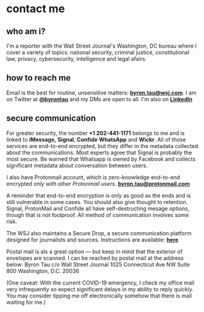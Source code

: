 # contact me

## who am i?

I'm a reporter with the Wall Street Journal's Washington, DC bureau where I cover a variety of topics: national security, criminal justice, constitutional law, privacy, cybersecurity, intelligence and legal afairs.

## how to reach me

Email is the best for routine, unsensitive matters: **[byron.tau@wsj.com](mailto:byron.tau@wsj.com)**. I am on Twitter at **[@byrontau](https://www.twitter.com/byrontau)** and my DMs are open to all. I'm also on **[LinkedIn](https://www.linkedin.com/in/byrontau)**

## secure communication

For greater security, the number **+1 202-441-1171** belongs to me and is linked to **iMessage,** **Signal**, **Confide** **WhatsApp** and **Wickr**. All of those services are end-to-end encrypted, but they differ in the metadata collected about the communications. Most experts agree that Signal is probably the most secure. Be warned that Whatsapp is owned by Facebook and collects significant metadata about conversation between users. 

I also have Protonmail account, which is zero-knowledge end-to-end encrypted *only with other Protonmail users*. **[byron.tau@protonmail.com](mailto:byron.tau@protonmail.com)**

A reminder that end-to-end encryption is only as good as the ends and is still vulnerable in some cases. You should also give thought to retention. Signal, ProtonMail and Confide all have self-destructing mesage options, though that is not foolproof.  All method of communication involves some risk. 

The WSJ also maintains a Secure Drop, a secure communication platform designed for journalists and sources. Instructions are available: **[here](https://www.wsj.com/tips)**

Postal mail is als a great option — but keep in mind that the exterior of envelopes are scanned. I can be reached by postal mail at the address below:
Byron Tau
c/o Wall Street Journal
1025 Connecticut Ave NW Suite 800
Washington, D.C. 20036

(One caveat: With the current COVID-19 emergency, I check my office mail very infrequently so expect significant delays in my ability to reply quickly. You may consider tipping me off electronically somehow that there is mail waiting for me.)
